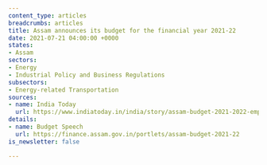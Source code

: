 ```yaml
---
content_type: articles
breadcrumbs: articles
title: Assam announces its budget for the financial year 2021-22
date: 2021-07-21 04:00:00 +0000
states:
- Assam
sectors:
- Energy
- Industrial Policy and Business Regulations
subsectors:
- Energy-related Transportation
sources:
- name: India Today
  url: https://www.indiatoday.in/india/story/assam-budget-2021-2022-employment-for-youths-assistance-to-covid-affected-families-and-more-1829177-2021-07-17
details:
- name: Budget Speech
  url: https://finance.assam.gov.in/portlets/assam-budget-2021-22
is_newsletter: false

---
```

